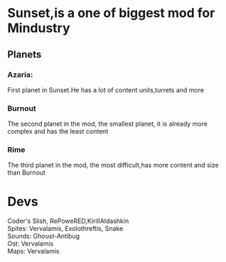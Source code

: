 # Sunset,is a one of biggest mod for Mindustry

## Planets

### Azaria:
First planet in Sunset.He has a lot of content units,turrets and more

### Burnout
The second planet in the mod, the smallest planet, it is already more complex and has the least content

### Rime 
The third planet in the mod, the most difficult,has more content and size than Burnout

# Devs
Coder's Slish, RePoweRED,KirillAldashkin\
Spites: Vervalamis, Exolothreftis, Snake\
Sounds: Ghoust-Antibug\
Ost: Vervalamis\
Maps: Vervalamis

